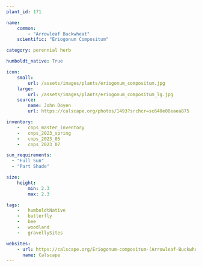 ```yaml
---
plant_id: 171 

name: 
    common: 
        - "Arrowleaf Buckwheat"   
    scientific: "Eriogonum Compositum"    

category: perennial herb

humboldt_native: True

icon: 
    small: 
        url: /assets/images/plants/eriogonum_compositum.jpg 
    large: 
        url: /assets/images/plants/eriogonum_compositum_lg.jpg 
    source: 
        name: John Doyen 
        url: https://calscape.org/photos/1493?srchcr=sc640e08eaea875

inventory: 
    -   cnps_master_inventory
    -   cnps_2023_spring
    -   cnps_2023_05 
    -   cnps_2023_07 

sun_requirements:
  - "Full Sun"
  - "Part Shade"

size:
    height: 
        min: 2.3 
        max: 2.3 

tags:  
    -   humboldtNative
    -   butterfly
    -   bee
    -   woodland
    -   gravellySites

websites:
    - url: https://calscape.org/Eriogonum-compositum-(Arrowleaf-Buckwheat)
      name: Calscape
---
```


